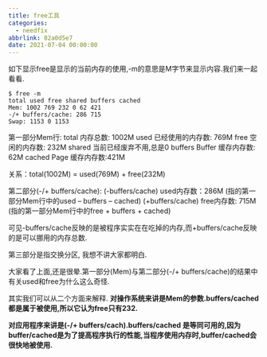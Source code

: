 ```yaml
---
title: free工具
categories:
  - needfix
abbrlink: 82a0d5e7
date: 2021-07-04 00:00:00
---
```

如下显示free是显示的当前内存的使用,-m的意思是M字节来显示内容.我们来一起看看.

    $ free -m
    total used free shared buffers cached
    Mem: 1002 769 232 0 62 421
    -/+ buffers/cache: 286 715
    Swap: 1153 0 1153

第一部分Mem行:
total 内存总数: 1002M
used 已经使用的内存数: 769M
free 空闲的内存数: 232M
shared 当前已经废弃不用,总是0
buffers Buffer 缓存内存数: 62M
cached Page 缓存内存数:421M

关系：total(1002M) = used(769M) + free(232M)

第二部分(-/+ buffers/cache):
(-buffers/cache) used内存数：286M (指的第一部分Mem行中的used – buffers – cached)
(+buffers/cache) free内存数: 715M (指的第一部分Mem行中的free + buffers + cached)

可见-buffers/cache反映的是被程序实实在在吃掉的内存,而+buffers/cache反映的是可以挪用的内存总数.

第三部分是指交换分区, 我想不讲大家都明白.

 

大家看了上面,还是很晕.第一部分(Mem)与第二部分(-/+ buffers/cache)的结果中有关used和free为什么这么奇怪.


其实我们可以从二个方面来解释.
**对操作系统来讲是Mem的参数.buffers/cached 都是属于被使用,所以它认为free只有232.**

**对应用程序来讲是(-/+ buffers/cach).buffers/cached 是等同可用的,因为buffer/cached是为了提高程序执行的性能,当程序使用内存时,buffer/cached会很快地被使用.**